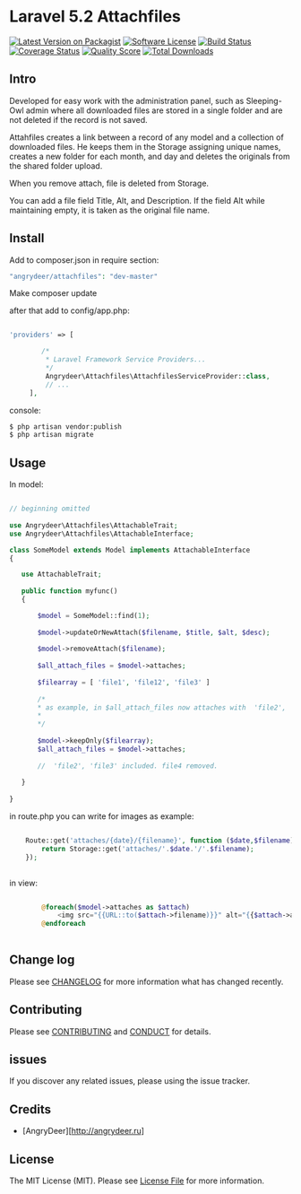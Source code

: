 # Laravel 5.2 Attachfiles

[![Latest Version on Packagist][ico-version]][link-packagist]
[![Software License][ico-license]](LICENSE.md)
[![Build Status][ico-travis]][link-travis]
[![Coverage Status][ico-scrutinizer]][link-scrutinizer]
[![Quality Score][ico-code-quality]][link-code-quality]
[![Total Downloads][ico-downloads]][link-downloads]

## Intro

   Developed for easy work with the administration panel, such as Sleeping-Owl admin where all downloaded files are stored in a single folder and are not deleted if the record is not saved.
   
   Attahfiles creates a link between a record of any model and a collection of downloaded files. He keeps them in the Storage assigning unique names, creates a new folder for each month, and day and deletes the originals from the shared folder upload.

   When you remove attach,  file is deleted from Storage.
   
   You can add a file field Title, Alt, and Description. If the field Alt while maintaining empty, it is taken as the original file name.

## Install

Add to composer.json in require section:

``` php
"angrydeer/attachfiles": "dev-master"
```

Make composer update

after that add to config/app.php:

``` php

'providers' => [

        /*
         * Laravel Framework Service Providers...
         */
         Angrydeer\Attachfiles\AttachfilesServiceProvider::class,
         // ...
     ],

```

console:

``` bash
$ php artisan vendor:publish
$ php artisan migrate
```




## Usage

In model:

``` php

// beginning omitted
  
use Angrydeer\Attachfiles\AttachableTrait;
use Angrydeer\Attachfiles\AttachableInterface;

class SomeModel extends Model implements AttachableInterface
{

   use AttachableTrait;
   
   public function myfunc()
   {

       $model = SomeModel::find(1);
    
       $model->updateOrNewAttach($filename, $title, $alt, $desc);
    
       $model->removeAttach($filename);
       
       $all_attach_files = $model->attaches;
       
       $filearray = [ 'file1', 'file12', 'file3' ]
       
       /*
       * as example, in $all_attach_files now attaches with  'file2', 'file3', 'file4'    
       *
       */
       
       $model->keepOnly($filearray);
       $all_attach_files = $model->attaches;
       
       //  'file2', 'file3' included. file4 removed.
  
   }
  
}

```

in route.php you can write for images as example:

``` php

    Route::get('attaches/{date}/{filename}', function ($date,$filename) {
        return Storage::get('attaches/'.$date.'/'.$filename);
    });
    
```

in view:

``` php

        @foreach($model->attaches as $attach)
            <img src="{{URL::to($attach->filename)}}" alt="{{$attach->alt}}" title="{{$attach->title}}">
        @endforeach
    
```

## Change log

Please see [CHANGELOG](CHANGELOG.md) for more information what has changed recently.


## Contributing

Please see [CONTRIBUTING](CONTRIBUTING.md) and [CONDUCT](CONDUCT.md) for details.

## issues

If you discover any related issues, please using the issue tracker.

## Credits

- [AngryDeer][http://angrydeer.ru]
<!--- [All Contributors][link-contributors]-->

## License

The MIT License (MIT). Please see [License File](LICENSE.md) for more information.

[ico-version]: https://img.shields.io/packagist/v/AngryDeer/Attachfiles.svg?style=flat-square
[ico-license]: https://img.shields.io/badge/license-MIT-brightgreen.svg?style=flat-square
[ico-travis]: https://img.shields.io/travis/AngryDeer/Attachfiles/master.svg?style=flat-square
[ico-scrutinizer]: https://img.shields.io/scrutinizer/coverage/g/AngryDeer/Attachfiles.svg?style=flat-square
[ico-code-quality]: https://img.shields.io/scrutinizer/g/AngryDeer/Attachfiles.svg?style=flat-square
[ico-downloads]: https://img.shields.io/packagist/dt/AngryDeer/Attachfiles.svg?style=flat-square

[link-packagist]: https://packagist.org/packages/AngryDeer/Attachfiles
[link-travis]: https://travis-ci.org/AngryDeer/Attachfiles
[link-scrutinizer]: https://scrutinizer-ci.com/g/AngryDeer/Attachfiles/code-structure
[link-code-quality]: https://scrutinizer-ci.com/g/AngryDeer/Attachfiles
[link-downloads]: https://packagist.org/packages/AngryDeer/Attachfiles
[link-author]: https://github.com/AngryDeer
[link-contributors]: ../../contributors
